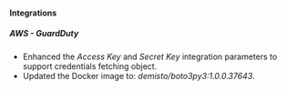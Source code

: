 
#### Integrations
##### AWS - GuardDuty
- Enhanced the *Access Key* and *Secret Key* integration parameters to support credentials fetching object.
- Updated the Docker image to: *demisto/boto3py3:1.0.0.37643*.
